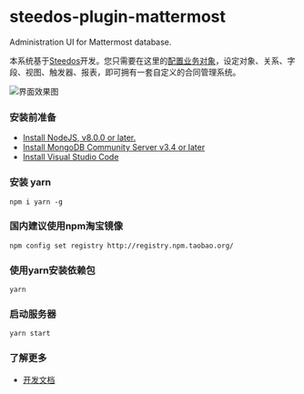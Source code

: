 # steedos-plugin-mattermost
Administration UI for Mattermost database.

本系统基于[Steedos](https://github.com/steedos/object-server)开发。您只需要在这里的[配置业务对象](src/)，设定对象、关系、字段、视图、触发器、报表，即可拥有一套自定义的合同管理系统。

![界面效果图](https://steedos.github.com/docs/assets/mac_ipad_iphone_home.png)

### 安装前准备
- [Install NodeJS, v8.0.0 or later.](https://nodejs.org/en/)
- [Install MongoDB Community Server v3.4 or later](https://www.mongodb.com/download-center/community)
- [Install Visual Studio Code](https://code.visualstudio.com/)

### 安装 yarn
```
npm i yarn -g
```

### 国内建议使用npm淘宝镜像
```
npm config set registry http://registry.npm.taobao.org/
```

### 使用yarn安装依赖包
```
yarn
```

### 启动服务器
```
yarn start
```

### 了解更多
- [开发文档](https://steedos.github.io)
